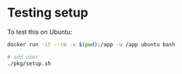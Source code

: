 # Testing setup

To test this on Ubuntu:

```bash
docker run -it --rm -v $(pwd):/app -w /app ubuntu bash

# add user
./pkg/setup.sh
```
